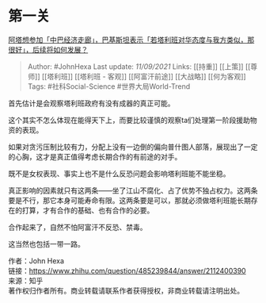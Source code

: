 # 第一关
[阿塔想参加「中巴经济走廊」，巴基斯坦表示「若塔利班对华态度与我方类似，那很好」，后续将如何发展？](https://www.zhihu.com/question/485239844/answer/2112400390)


> Author: #JohnHexa 
Last update: *11/09/2021* 
Links: [[持重]] [[上策]] [[尊师]] [[塔利班]] [[塔利班 - 客观]] [[阿富汗前途]] [[大战略]] [[何为客观]] 
Tags: #社科Social-Science #世界大局World-Trend 

首先估计是会观察塔利班政府有没有成器的真正可能。

这个其实不怎么体现在能得天下上，而要比较谨慎的观察ta们处理第一阶段援助物资的表现。

如果对贪污压制比较有力，分配上没有一边倒的偏向普什图人部落，展现出了一定的心胸，这才是真正值得考虑长期合作的有前途的对手。

既不是女权表现、事实上也不是什么反恐问题会影响塔利班能不能坐稳。

真正影响的因素就只有这两条——坐了江山不腐化、占了优势不独占权力。这两条要是不行，那它本身可能寿命有限。这两条要是可以，那就必须做塔利班能长期存在的打算，才有合作的基础、也有合作的必要。

合作起来了，自然不怕阿富汗不反恐、禁毒。

这当然也包括一带一路。

  
  
作者：John Hexa  
链接：https://www.zhihu.com/question/485239844/answer/2112400390  
来源：知乎  
著作权归作者所有。商业转载请联系作者获得授权，非商业转载请注明出处。